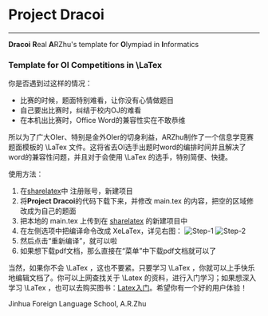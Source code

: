 # Project Dracoi
----------------------
**Dracoi** **R**eal **A**RZhu's template for **O**lympiad in **I**nformatics

### Template for OI Competitions in \LaTex

你是否遇到过这样的情况：
- 比赛的时候，题面特别难看，让你没有心情做题目
- 自己要出比赛时，纠结于校内OJ的难看
- 在本机出比赛时，Office Word的兼容性实在不敢恭维

所以为了广大OIer、特别是金外OIer的切身利益，ARZhu制作了一个信息学竞赛题面模板的 \LaTex 文件。这将省去OI选手出题时word的编排时间并且解决了word的兼容性问题，并且对于会使用 \LaTex 的选手，特别简便、快捷。

使用方法：

1. 在[sharelatex](https://cn.sharelatex.com/project)中 注册账号，新建项目
2. 将**Project Dracoi**的代码下载下来，并修改 main.tex 的内容，把空的区域修改成为自己的题面
3. 把本地的 main.tex 上传到在 [sharelatex](https://cn.sharelatex.com/project) 的新建项目中
4. 在左侧选项中把编译命令改成 XeLaTex，详见右图：
![Step-1](http://storage1.imgchr.com/kCjW4.png) ![Step-2](http://storage1.imgchr.com/kCXYF.png) 
5. 然后点击“重新编译”，就可以啦
6. 如果想下载pdf文档，那么直接在“菜单”中下载pdf文档就可以了

当然，如果你不会 \LaTex ，这也不要紧。只要学习 \LaTex ，你就可以上手快乐地编辑文档了。你可以上网查找关于 \Latex 的资料，进行入门学习；如果想深入学习 \LaTex ，也可以去购买图书：[Latex入门](http://product.dangdang.com/23252576.html)。希望你有一个好的用户体验！

Jinhua Foreign Language School, A.R.Zhu 
